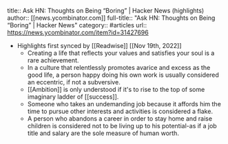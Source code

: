 title:: Ask HN: Thoughts on Being “Boring” | Hacker News (highlights)
author:: [[news.ycombinator.com]]
full-title:: "Ask HN: Thoughts on Being “Boring” | Hacker News"
category:: #articles
url:: https://news.ycombinator.com/item?id=31427696

- Highlights first synced by [[Readwise]] [[Nov 19th, 2022]]
	- Creating a life that reflects your values and satisfies your soul is a rare achievement.
	- In a culture that relentlessly promotes avarice and excess as the good life, a person happy doing his own work is usually considered an eccentric, if not a subversive.
	- [[Ambition]] is only understood if it's to rise to the top of some imaginary ladder of [[success]].
	- Someone who takes an undemanding job because it affords him the time to pursue other interests and activities is considered a flake.
	- A person who abandons a career in order to stay home and raise children is considered not to be living up to his potential-as if a job title and salary are the sole measure of human worth.